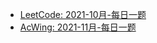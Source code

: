 - [LeetCode: 2021-10月-每日一题](https://github.com/fengwei2002/Algorithm/tree/main/1problem/2021-10)
- [AcWing: 2021-11月-每日一题](https://github.com/fengwei2002/Algorithm/tree/main/1problem/2021-11)
